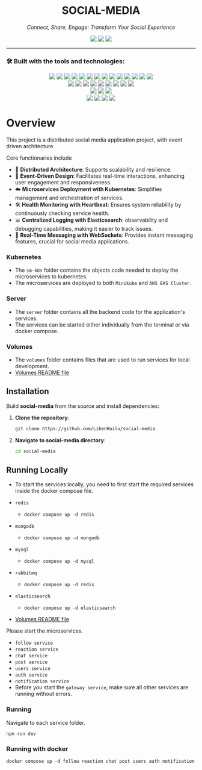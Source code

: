 <h1 align="center">SOCIAL-MEDIA</h1>

<p align="center"><i>Connect, Share, Engage: Transform Your Social Experience</i></p>

<p align="center">
  <img src="https://img.shields.io/badge/last%20commit-today-black?style=flat-square" />
  <img src="https://img.shields.io/badge/typescript-93.4%25-blue?style=flat-square" />
  <img src="https://img.shields.io/badge/languages-5-blue?style=flat-square" />
</p>

---

### 🛠 Built with the tools and technologies:

<p align="center">
  <img src="https://img.shields.io/badge/Node.js-339933?style=for-the-badge&logo=node.js&logoColor=white" />
  <img src="https://img.shields.io/badge/Express-black?style=for-the-badge&logo=express&logoColor=white" />
  <img src="https://img.shields.io/badge/JSON-black?style=for-the-badge&logo=json&logoColor=white" />
  <img src="https://img.shields.io/badge/Markdown-000000?style=for-the-badge&logo=markdown&logoColor=white" />
  <img src="https://img.shields.io/badge/Axios-5A29E4?style=for-the-badge&logo=axios&logoColor=white" />
  <img src="https://img.shields.io/badge/Socket.io-black?style=for-the-badge&logo=socket.io&logoColor=white" />
  <img src="https://img.shields.io/badge/npm-CB3837?style=for-the-badge&logo=npm&logoColor=white" />
  <img src="https://img.shields.io/badge/Redis-DC382D?style=for-the-badge&logo=redis&logoColor=white" />
  <img src="https://img.shields.io/badge/Mongoose-880000?style=for-the-badge&logo=mongoose&logoColor=white" />
  <img src="https://img.shields.io/badge/MongoDB-47A248?style=for-the-badge&logo=mongodb&logoColor=white" />
  <img src="https://img.shields.io/badge/MySQL-4479A1?style=for-the-badge&logo=mysql&logoColor=white" />
  <img src="https://img.shields.io/badge/Prettier-F7B93E?style=for-the-badge&logo=prettier&logoColor=black" />
  <img src="https://img.shields.io/badge/.ENV-yellow?style=for-the-badge" />
  <img src="https://img.shields.io/badge/JavaScript-F7DF1E?style=for-the-badge&logo=javascript&logoColor=black" />
  <br />
  <img src="https://img.shields.io/badge/GNU%20Bash-4EAA25?style=for-the-badge&logo=gnubash&logoColor=white" />
  <img src="https://img.shields.io/badge/Sequelize-52B0E7?style=for-the-badge&logo=sequelize&logoColor=white" />
  <img src="https://img.shields.io/badge/Docker-2496ED?style=for-the-badge&logo=docker&logoColor=white" />
  <img src="https://img.shields.io/badge/TypeScript-3178C6?style=for-the-badge&logo=typescript&logoColor=white" />
  <img src="https://img.shields.io/badge/tsnode-blue?style=for-the-badge" />
  <img src="https://img.shields.io/badge/GitHub%20Actions-2088FF?style=for-the-badge&logo=github-actions&logoColor=white" />
  <img src="https://img.shields.io/badge/Cloudinary-3448C5?style=for-the-badge&logo=cloudinary&logoColor=white" />
  <img src="https://img.shields.io/badge/ESLint-4B32C3?style=for-the-badge&logo=eslint&logoColor=white" />
  <img src="https://img.shields.io/badge/Axios-5A29E4?style=for-the-badge&logo=axios&logoColor=white" />
  <br />
  <img src="https://img.shields.io/badge/EJS-8FBC8F?style=for-the-badge&logo=ejs&logoColor=white" />
  <img src="https://img.shields.io/badge/Jest-C21325?style=for-the-badge&logo=jest&logoColor=white" />
  <img src="https://img.shields.io/badge/YAML-CB171E?style=for-the-badge&logo=yaml&logoColor=white" />
    <br />
  <img src="https://img.shields.io/badge/Elasticsearch-005571?style=for-the-badge&logo=elasticsearch&logoColor=white" />
  <img src="https://img.shields.io/badge/Kibana-E8478B?style=for-the-badge&logo=kibana&logoColor=white" />
  <img src="https://img.shields.io/badge/RabbitMQ-FF6600?style=for-the-badge&logo=rabbitmq&logoColor=white" />
  <img src="https://img.shields.io/badge/Jenkins-D24939?style=for-the-badge&logo=jenkins&logoColor=white" />

</p>


# Overview
This project is a distributed social media application project, with event driven architecture. 

Core functionaries include

- 🚀 **Distributed Architecture**: Supports scalability and resilience.
- 📘 **Event-Driven Design**: Facilitates real-time interactions, enhancing user engagement and responsiveness.
- ☁️ **Microservices Deployment with Kubernetes**: Simplifies management and orchestration of services.
- 🛠️ **Health Monitoring with Heartbeat**: Ensures system reliability by continuously checking service health.
- 📊 **Centralized Logging with Elasticsearch**: observability and debugging capabilities, making it easier to track issues.
- 💬 **Real-Time Messaging with WebSockets**: Provides instant messaging features, crucial for social media applications.

### Kubernetes
* The `sm-k8s` folder contains the objects code needed to deploy the microservices to kubernetes.
* The microservices are deployed to both `Minikube` and `AWS EKS Cluster`.

### Server
* The `server` folder contains all the backend code for the application's services.
* The services can be started either individually from the terminal or via docker compose.

### Volumes
* The `volumes` folder contains files that are used to run services for local development.
* [Volumes README file](https://github.com/LibenHailu/social-media/blob/main/volumes/README.md)

## Installation

Build **social-media** from the source and install dependencies:

1. **Clone the repository**:
   ```bash
   git clone https://github.com/LibenHailu/social-media
2. **Navigate to social-media directory**:
   ```bash
   cd social-media

## Running Locally
* To start the services locally, you need to first start the required services inside the docker compose file.
* `redis`
  * `docker compose up -d redis`
* `mongodb`
  * `docker compose up -d mongodb`
* `mysql`
  * `docker compose up -d mysql`
* `rabbitmq`
  * `docker compose up -d redis`
* `elasticsearch`
  * `docker compose up -d elasticsearch`

* [Volumes README file](https://github.com/LibenHailu/social-media/blob/main/volumes/README.md)

Please start the microservices.
* `follow service`
* `reaction service`
* `chat service`
* `post service`
* `users service`
* `auth service`
* `notification service`
* Before you start the `gateway service`, make sure all other services are running without errors.

### Running 

Navigate to each service folder.

```
npm run dev
```

### Running with docker 

```
docker compose up -d follow reaction chat post users auth notification 
```  

